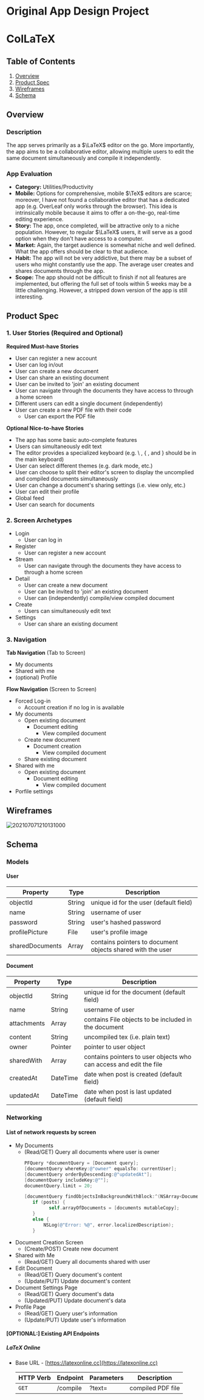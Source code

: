 Original App Design Project
===

# ColLaTeX

## Table of Contents
1. [Overview](#Overview)
1. [Product Spec](#Product-Spec)
1. [Wireframes](#Wireframes)
2. [Schema](#Schema)

## Overview
### Description
The app serves primarily as a $\LaTeX$ editor on the go. More importantly, the app aims to be a collaborative editor, allowing multiple users to edit the same document simultaneously and compile it independently.

### App Evaluation
- **Category:** Utilities/Productivity
- **Mobile:** Options for comprehensive, mobile $\TeX$ editors are scarce; moreover, I have not found a collaborative editor that has a dedicated app (e.g. OverLeaf only works through the browser). This idea is intrinsically mobile because it aims to offer a on-the-go, real-time editing experience.
- **Story:** The app, once completed, will be attractive only to a niche population. However, to regular $\LaTeX$ users, it will serve as a good option when they don't have access to a computer.
- **Market:** Again, the target audience is somewhat niche and well defined. What the app offers should be clear to that audience.
- **Habit:** The app will not be very addictive, but there may be a subset of users who might constantly use the app. The average user creates and shares documents through the app.
- **Scope:** The app should not be difficult to finish if not all features are implemented, but offering the full set of tools within 5 weeks may be a little challenging. However, a stripped down version of the app is still interesting.

## Product Spec

### 1. User Stories (Required and Optional)

**Required Must-have Stories**

* User can register a new account
* User can log in/out
* User can create a new document
* User can share an existing document
* User can be invited to 'join' an existing document
* User can navigate through the documents they have access to through a home screen
* Different users can edit a single document (independently)
* User can create a new PDF file with their code
    * User can export the PDF file

**Optional Nice-to-have Stories**

* The app has some basic auto-complete features
* Users can simultaneously edit text
* The editor provides a specialized keyboard (e.g. \\ , { , and } should be in the main keyboard)
* User can select different themes (e.g. dark mode, etc.)
* User can choose to split their editor's screen to display the uncomplied and compiled documents simultaneously
* User can change a document's sharing settings (i.e. view only, etc.)
* User can edit their profile
* Global feed
* User can search for documents

### 2. Screen Archetypes

* Login 
    * User can log in
* Register
   * User can register a new account
* Stream
    * User can navigate through the documents they have access to through a home screen
* Detail
    * User can create a new document
    * User can be invited to 'join' an existing document
    * User can (independently) compile/view compiled document
* Create 
    * Users can simultaneously edit text
* Settings 
    * User can share an existing document

### 3. Navigation

**Tab Navigation** (Tab to Screen)

* My documents
* Shared with me
* (optional) Profile

**Flow Navigation** (Screen to Screen)

* Forced Log-in 
    * Account creation if no log in is available
* My documents
    * Open existing document
        * Document editing
            * View compiled document
    * Create new document
        * Document creation
            * View compiled document
    * Share existing document
* Shared with me
    * Open existing document
        * Document editing
            * View compiled document
* Porfile settings

## Wireframes
![202107071210131000](https://user-images.githubusercontent.com/73599216/124794199-c3ae7200-df1c-11eb-936c-13f54a682cb9.jpg)


<!-- ### [BONUS] Digital Wireframes & Mockups

### [BONUS] Interactive Prototype
 -->
## Schema 
### Models
#### User

   | Property        | Type     | Description |
   | -------------   | -------- | ------------|
   | objectId        | String   | unique id for the user (default field) |
   | name            | String   | username of user |
   | password        | String   | user's hashed password |
   | profilePicture  | File     | user's profile image |
   | sharedDocuments | Array    | contains pointers to document objects shared with the user |
#### Document

   | Property        | Type     | Description |
   | -------------   | -------- | ------------|
   | objectId        | String   | unique id for the document (default field) |
   | name            | String   | username of user |
   | attachments     | Array    | contains File objects to be included in the document |
   | content         | String   | uncompiled tex (i.e. plain text) |
   | owner           | Pointer  | pointer to user object |
   | sharedWith      | Array    | contains pointers to user objects who can access and edit the file |
   | createdAt       | DateTime | date when post is created (default field) |
   | updatedAt       | DateTime | date when post is last updated (default field) |
### Networking
#### List of network requests by screen
   - My Documents
      - (Read/GET) Query all documents where user is owner
         ```objective-c
         PFQuery *documentQuery = [Document query];
         [documentQuery whereKey:@"owner" equalsTo: currentUser];
         [documentQuery orderByDescending:@"updatedAt"];
         [documentQuery includeKey:@""];
         documentQuery.limit = 20;

         [documentQuery findObjectsInBackgroundWithBlock:^(NSArray<Document *> * _Nullable documents, NSError * _Nullable error) {
            if (posts) {
                  self.arrayOfDocuments = [documents mutableCopy];
            }
            else {
                NSLog(@"Error: %@", error.localizedDescription);
            }
         ```
   - Document Creation Screen
      - (Create/POST) Create new document
   - Shared with Me
      - (Read/GET) Query all documents shared with user
   - Edit Document
      - (Read/GET) Query document's content
      - (Update/PUT) Update document's content
   - Document Settings Page
      - (Read/GET) Query document's data
      - (Updated/PUT) Update document's data
   - Profile Page
      - (Read/GET) Query user's information
      - (Update/PUT) Update user's information
#### [OPTIONAL:] Existing API Endpoints
##### LaTeX Online
- Base URL - [https://latexonline.cc](https://latexonline.cc)

   HTTP Verb | Endpoint | Parameters | Description
   ----------|----------|------------|-------------------
    `GET`    | /compile | ?text=     | compiled PDF file
